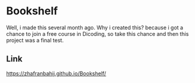 # Bookshelf

Well, i made this several month ago. Why i created this? because i got a chance to join a free course in Dicoding, so take this chance and then this project was a final test.

## Link

https://zhafranbahij.github.io/Bookshelf/
